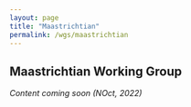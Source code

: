 ```yaml
---
layout: page
title: "Maastrichtian"
permalink: /wgs/maastrichtian
---
```

## Maastrichtian Working Group

_Content coming soon (NOct, 2022)_
